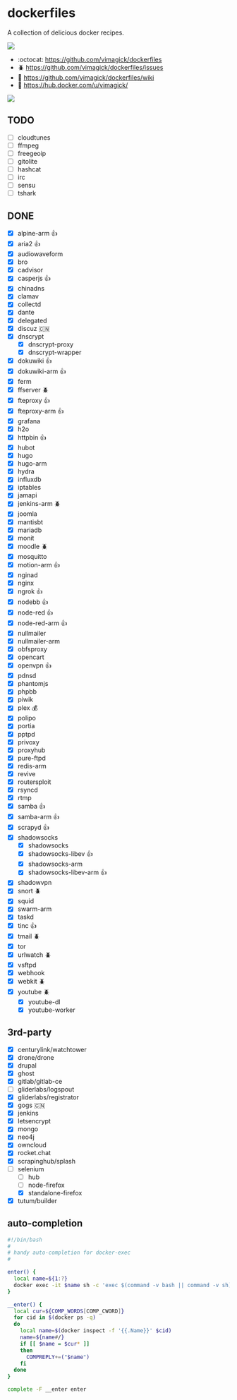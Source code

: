 dockerfiles
===========

A collection of delicious docker recipes.

[![](https://travis-ci.org/vimagick/dockerfiles.svg)](https://travis-ci.org/vimagick/dockerfiles)

- :octocat: <https://github.com/vimagick/dockerfiles>
- :beetle: <https://github.com/vimagick/dockerfiles/issues>
- :book: <https://github.com/vimagick/dockerfiles/wiki>
- :whale: <https://hub.docker.com/u/vimagick/>

[![](https://www.vultr.com/media/badge_onwhite.png)](https://www.vultr.com/?ref=6821947)

## TODO

- [ ] cloudtunes
- [ ] ffmpeg
- [ ] freegeoip
- [ ] gitolite
- [ ] hashcat
- [ ] irc
- [ ] sensu
- [ ] tshark

## DONE

- [x] alpine-arm :+1:
- [x] aria2 :+1:
- [x] audiowaveform
- [x] bro
- [x] cadvisor
- [x] casperjs :+1:
- [x] chinadns
- [x] clamav
- [x] collectd
- [x] dante
- [x] delegated
- [x] discuz :cn:
- [x] dnscrypt
    - [x] dnscrypt-proxy
    - [x] dnscrypt-wrapper
- [x] dokuwiki :+1:
- [x] dokuwiki-arm :+1:
- [x] ferm
- [x] ffserver :beetle:
- [x] fteproxy :+1:
- [x] fteproxy-arm :+1:
- [x] grafana
- [x] h2o
- [x] httpbin :+1:
- [x] hubot
- [x] hugo
- [x] hugo-arm
- [x] hydra
- [x] influxdb
- [x] iptables
- [x] jamapi
- [x] jenkins-arm :beetle:
- [x] joomla
- [x] mantisbt
- [x] mariadb
- [x] monit
- [x] moodle :beetle:
- [x] mosquitto
- [x] motion-arm :+1:
- [x] nginad
- [x] nginx
- [x] ngrok :+1:
- [x] nodebb :+1:
- [x] node-red :+1:
- [x] node-red-arm :+1:
- [x] nullmailer
- [x] nullmailer-arm
- [x] obfsproxy
- [x] opencart
- [x] openvpn :+1:
- [x] pdnsd
- [x] phantomjs
- [x] phpbb
- [x] piwik
- [x] plex :moneybag:
- [x] polipo
- [x] portia
- [x] pptpd
- [x] privoxy
- [x] proxyhub
- [x] pure-ftpd
- [x] redis-arm
- [x] revive
- [x] routersploit
- [x] rsyncd
- [x] rtmp
- [x] samba :+1:
- [x] samba-arm :+1:
- [x] scrapyd :+1:
- [x] shadowsocks
    - [x] shadowsocks
    - [x] shadowsocks-libev :+1:
    - [x] shadowsocks-arm
    - [x] shadowsocks-libev-arm :+1:
- [x] shadowvpn
- [x] snort :beetle:
- [x] squid
- [x] swarm-arm
- [x] taskd
- [x] tinc :+1:
- [x] tmail :beetle:
- [x] tor
- [x] urlwatch :beetle:
- [x] vsftpd
- [x] webhook
- [x] webkit :beetle:
- [x] youtube :beetle:
    - [x] youtube-dl
    - [x] youtube-worker

## 3rd-party

- [x] centurylink/watchtower
- [x] drone/drone
- [x] drupal
- [x] ghost
- [x] gitlab/gitlab-ce
- [ ] gliderlabs/logspout
- [x] gliderlabs/registrator
- [x] gogs :cn:
- [x] jenkins
- [x] letsencrypt
- [x] mongo
- [x] neo4j
- [x] owncloud
- [x] rocket.chat
- [x] scrapinghub/splash
- [ ] selenium
    - [ ] hub
    - [ ] node-firefox
    - [x] standalone-firefox
- [x] tutum/builder

## auto-completion

```bash
#!/bin/bash
#
# handy auto-completion for docker-exec
#

enter() {
  local name=${1:?}
  docker exec -it $name sh -c 'exec $(command -v bash || command -v sh)'
}

__enter() {
  local cur=${COMP_WORDS[COMP_CWORD]}
  for cid in $(docker ps -q)
  do
    local name=$(docker inspect -f '{{.Name}}' $cid)
    name=${name#/}
    if [[ $name = $cur* ]]
    then
      COMPREPLY+=("$name")
    fi
  done
}

complete -F __enter enter
```
